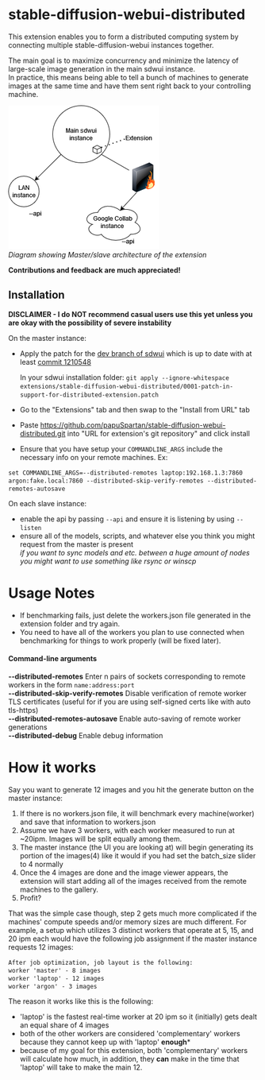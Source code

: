 # stable-diffusion-webui-distributed
This extension enables you to form a distributed computing system by connecting multiple stable-diffusion-webui instances together.

The main goal is to maximize concurrency and minimize the latency of large-scale image generation in the main sdwui instance.\
In practice, this means being able to tell a bunch of machines to generate images at the same time and have them sent right back to your controlling machine. 

![alt text](doc/sdwui_distributed.drawio.png)\
*Diagram showing Master/slave architecture of the extension*

**Contributions and feedback are much appreciated!**

## Installation
**DISCLAIMER - I do NOT recommend casual users use this yet unless you are okay with the possibility of severe instability**

On the master instance:
- Apply the patch for the [dev branch of sdwui](https://github.com/AUTOMATIC1111/stable-diffusion-webui/tree/dev) which is up to date with at least [commit 
1210548](https://github.com/AUTOMATIC1111/stable-diffusion-webui/commit/1210548cba9dbd78378a710d75601922addefca2)

    In your sdwui installation folder: `git apply --ignore-whitespace extensions/stable-diffusion-webui-distributed/0001-patch-in-support-for-distributed-extension.patch`

- Go to the "Extensions" tab and then swap to the "Install from URL" tab
- Paste https://github.com/papuSpartan/stable-diffusion-webui-distributed.git into "URL for extension's git repository" and click install
- Ensure that you have setup your `COMMANDLINE_ARGS` include the necessary info on your remote machines. Ex:
```
set COMMANDLINE_ARGS=--distributed-remotes laptop:192.168.1.3:7860 argon:fake.local:7860 --distributed-skip-verify-remotes --distributed-remotes-autosave
```

On each slave instance:
- enable the api by passing `--api` and ensure it is listening by using `--listen`
- ensure all of the models, scripts, and whatever else you think you might request from the master is present\
*if you want to sync models and etc. between a huge amount of nodes you might want to use something like rsync or winscp*

# Usage Notes
- If benchmarking fails, just delete the workers.json file generated in the extension folder and try again.
- You need to have all of the workers you plan to use connected when benchmarking for things to work properly (will be fixed later).

#### Command-line arguments

**--distributed-remotes** Enter n pairs of sockets corresponding to remote workers in the form `name:address:port`\
**--distributed-skip-verify-remotes** Disable verification of remote worker TLS certificates (useful for if you are using self-signed certs like with auto tls-https)\
**--distributed-remotes-autosave** Enable auto-saving of remote worker generations\
**--distributed-debug** Enable debug information

# How it works
Say you want to generate 12 images and you hit the generate button on the master instance:
1. If there is no workers.json file, it will benchmark every machine(worker) and save that information to workers.json
2. Assume we have 3 workers, with each worker measured to run at ~20ipm. Images will be split equally among them.
3. The master instance (the UI you are looking at) will begin generating its portion of the images(4) like it would if you had set the batch_size slider to 4 normally
4. Once the 4 images are done and the image viewer appears, the extension will start adding all of the images received from the remote machines to the gallery.
5. Profit?

That was the simple case though, step 2 gets much more complicated if the machines' compute speeds and/or memory sizes are much different. For example, a setup which utilizes 3 distinct workers that operate at 5, 15, and 20 ipm each would have the following job assignment if the master instance requests 12 images:
```
After job optimization, job layout is the following:
worker 'master' - 8 images
worker 'laptop' - 12 images
worker 'argon' - 3 images
```

The reason it works like this is the following:
- 'laptop' is the fastest real-time worker at 20 ipm so it (initially) gets dealt an equal share of 4 images
- both of the other workers are considered 'complementary' workers because they cannot keep up with 'laptop' **enough***
- because of my goal for this extension, both 'complementary' workers will calculate how much, in addition, they **can** make in the time that 'laptop' will take to make the main 12.
